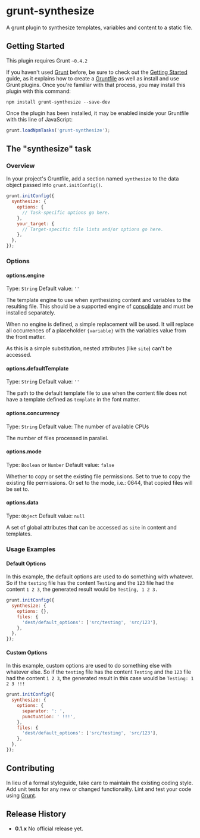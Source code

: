grunt-synthesize
===============================================================================

A grunt plugin to synthesize templates, variables and content to a static file.

## Getting Started

This plugin requires Grunt `~0.4.2`

If you haven't used [Grunt](http://gruntjs.com/) before, be sure to check out 
the [Getting Started](http://gruntjs.com/getting-started) guide, as it explains
how to create a [Gruntfile](http://gruntjs.com/sample-gruntfile) as well as
install and use Grunt plugins. Once you're familiar with that process, you may
install this plugin with this command:

```shell
npm install grunt-synthesize --save-dev
```

Once the plugin has been installed, it may be enabled inside your Gruntfile
with this line of JavaScript:

```js
grunt.loadNpmTasks('grunt-synthesize');
```

## The "synthesize" task

### Overview
In your project's Gruntfile, add a section named `synthesize` to the data
object passed into `grunt.initConfig()`.

```js
grunt.initConfig({
  synthesize: {
    options: {
      // Task-specific options go here.
    },
    your_target: {
      // Target-specific file lists and/or options go here.
    },
  },
});
```

### Options

#### options.engine
Type: `String`
Default value: `''`

The template engine to use when synthesizing content and variables to the 
resulting file. This should be a supported engine of 
[consolidate](https://github.com/visionmedia/consolidate.js/) and must be
installed separately.

When no engine is defined, a simple replacement will be used. It will replace
all occurrences of a placeholder `{variable}` with the variables value from
the front matter.

As this is a simple substitution, nested attributes (like `site`) can't be
accessed.


#### options.defaultTemplate
Type: `String`
Default value: `''`

The path to the default template file to use when the content file does not
have a template defined as `template` in the font matter.


#### options.concurrency
Type: `String`
Default value: The number of available CPUs

The number of files processed in parallel.


#### options.mode
Type: `Boolean` or `Number`
Default value: `false`

Whether to copy or set the existing file permissions. Set to true to copy the 
existing file permissions. Or set to the mode, i.e.: 0644, that copied files 
will be set to.

#### options.data
Type: `Object`
Default value: `null`

A set of global attributes that can be accessed as `site` in content and 
templates.

### Usage Examples

#### Default Options
In this example, the default options are used to do something with whatever.
So if the `testing` file has the content `Testing` and the `123` file had the
content `1 2 3`, the generated result would be `Testing, 1 2 3.`

```js
grunt.initConfig({
  synthesize: {
    options: {},
    files: {
      'dest/default_options': ['src/testing', 'src/123'],
    },
  },
});
```

#### Custom Options
In this example, custom options are used to do something else with whatever
else. So if the `testing` file has the content `Testing` and the `123` file had
the content `1 2 3`, the generated result in this case would
be `Testing: 1 2 3 !!!`

```js
grunt.initConfig({
  synthesize: {
    options: {
      separator: ': ',
      punctuation: ' !!!',
    },
    files: {
      'dest/default_options': ['src/testing', 'src/123'],
    },
  },
});
```

## Contributing

In lieu of a formal styleguide, take care to maintain the existing coding
style. Add unit tests for any new or changed functionality. Lint and test your
code using [Grunt](http://gruntjs.com/).

## Release History

- **0.1.x** No official release yet.
